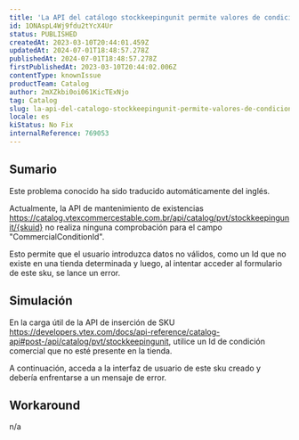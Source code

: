```yaml
---
title: 'La API del catálogo stockkeepingunit permite valores de condición comercial no válidos'
id: 1ONAspL4Wj9fdu2tYcX4Ur
status: PUBLISHED
createdAt: 2023-03-10T20:44:01.459Z
updatedAt: 2024-07-01T18:48:57.278Z
publishedAt: 2024-07-01T18:48:57.278Z
firstPublishedAt: 2023-03-10T20:44:02.006Z
contentType: knownIssue
productTeam: Catalog
author: 2mXZkbi0oi061KicTExNjo
tag: Catalog
slug: la-api-del-catalogo-stockkeepingunit-permite-valores-de-condicion-comercial-no-validos
locale: es
kiStatus: No Fix
internalReference: 769053
---
```


## Sumario

<div class="alert alert-info">
  <p>Este problema conocido ha sido traducido automáticamente del inglés.</p>
</div>


Actualmente, la API de mantenimiento de existencias https://catalog.vtexcommercestable.com.br/api/catalog/pvt/stockkeepingunit/{skuid} no realiza ninguna comprobación para el campo "CommercialConditionId".

Esto permite que el usuario introduzca datos no válidos, como un Id que no existe en una tienda determinada y luego, al intentar acceder al formulario de este sku, se lance un error.



## Simulación


En la carga útil de la API de inserción de SKU https://developers.vtex.com/docs/api-reference/catalog-api#post-/api/catalog/pvt/stockkeepingunit, utilice un Id de condición comercial que no esté presente en la tienda.

A continuación, acceda a la interfaz de usuario de este sku creado y debería enfrentarse a un mensaje de error.



## Workaround


n/a





